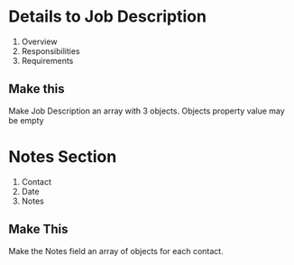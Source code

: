 # Details to Job Description
1. Overview
2. Responsibilities
3. Requirements
## Make this 
Make Job Description an array with 3 objects.
Objects property value may be empty

# Notes Section
1. Contact
2. Date
3. Notes
## Make This
Make the Notes field an array of objects for each contact.
